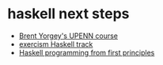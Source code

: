 # haskell next steps
* [Brent Yorgey's UPENN course](http://www.seas.upenn.edu/~cis194/spring13/)
* [exercism Haskell track](http://exercism.io/tracks/haskell/exercises)
* [Haskell programming from first principles](http://haskellbook.com/index.html)
